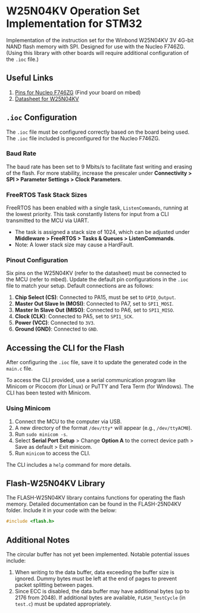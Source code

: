 # W25N04KV Operation Set Implementation for STM32

Implementation of the instruction set for the Winbond W25N04KV 3V 4G-bit NAND flash memory with SPI. Designed for use with the Nucleo F746ZG. (Using this library with other boards will require additional configuration of the `.ioc` file.)

## Useful Links

1. [Pins for Nucleo F746ZG](https://os.mbed.com/platforms/ST-Nucleo-F746ZG/) (Find your board on mbed)
2. [Datasheet for W25N04KV](https://www.winbond.com/hq/product/code-storage-flash-memory/qspinand-flash/?__locale=en&partNo=W25N04KV)

## `.ioc` Configuration

The `.ioc` file must be configured correctly based on the board being used. The `.ioc` file included is preconfigured for the Nucleo F746ZG.

### Baud Rate

The baud rate has been set to 9 Mbits/s to facilitate fast writing and erasing of the flash. For more stability, increase the prescaler under **Connectivity > SPI > Parameter Settings > Clock Parameters**.

### FreeRTOS Task Stack Sizes

FreeRTOS has been enabled with a single task, `ListenCommands`, running at the lowest priority. This task constantly listens for input from a CLI transmitted to the MCU via UART.  

- The task is assigned a stack size of 1024, which can be adjusted under **Middleware > FreeRTOS > Tasks & Queues > ListenCommands**.  
- Note: A lower stack size may cause a HardFault.

### Pinout Configuration

Six pins on the W25N04KV (refer to the datasheet) must be connected to the MCU (refer to mbed). Update the default pin configurations in the `.ioc` file to match your setup. Default connections are as follows:

1. **Chip Select (CS)**: Connected to PA15, must be set to `GPIO_Output`.  
2. **Master Out Slave In (MOSI)**: Connected to PA7, set to `SPI1_MOSI`.  
3. **Master In Slave Out (MISO)**: Connected to PA6, set to `SPI1_MISO`.  
4. **Clock (CLK)**: Connected to PA5, set to `SPI1_SCK`.  
5. **Power (VCC)**: Connected to `3V3`.  
6. **Ground (GND)**: Connected to `GND`.

## Accessing the CLI for the Flash

After configuring the `.ioc` file, save it to update the generated code in the `main.c` file.  

To access the CLI provided, use a serial communication program like Minicom or Picocom (for Linux) or PuTTY and Tera Term (for Windows). The CLI has been tested with Minicom.  

### Using Minicom

1. Connect the MCU to the computer via USB.  
2. A new directory of the format `/dev/tty*` will appear (e.g., `/dev/ttyACM0`).  
3. Run `sudo minicom -s`.  
4. Select **Serial Port Setup** > Change **Option A** to the correct device path > Save as default > Exit minicom.  
5. Run `minicom` to access the CLI.

The CLI includes a `help` command for more details.

## Flash-W25N04KV Library

The FLASH-W25N04KV library contains functions for operating the flash memory. Detailed documentation can be found in the FLASH-25N04KV folder. Include it in your code with the below:  

```c
#include <flash.h>
```

## Additional Notes

The circular buffer has not yet been implemented. Notable potential issues include:

1. When writing to the data buffer, data exceeding the buffer size is ignored. Dummy bytes must be left at the end of pages to prevent packet splitting between pages.  
2. Since ECC is disabled, the data buffer may have additional bytes (up to 2176 from 2048). If additional bytes are available, `FLASH_TestCycle` (in `test.c`) must be updated appropriately.

